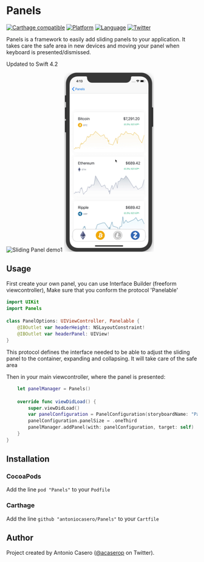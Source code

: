# Panels

[![Carthage compatible](https://img.shields.io/badge/Carthage-Compatible-brightgreen.svg?style=flat)](https://github.com/Carthage/Carthage)
[![Platform](http://img.shields.io/badge/platform-ios-blue.svg?style=flat
)](https://developer.apple.com/iphone/index.action)
[![Language](http://img.shields.io/badge/language-swift-brightgreen.svg?style=flat
)](https://developer.apple.com/swift)
[![Twitter](https://img.shields.io/badge/twitter-@acaserop-blue.svg?style=flat)](http://twitter.com/acaserop)


Panels is a framework to easily add sliding panels to your application.
It takes care the safe area in new devices and moving your panel when keyboard
is presented/dismissed.

Updated to Swift 4.2

<p float="center">
    <img src="Resources/Demo1.gif" width="237" height="471" alt="Sliding Panel demo1">
    <img src="Resources/Demo2.gif" width="237" height="471" alt="Sliding Panel demo2">
</p>

## Usage

First create your own panel, you can use Interface Builder (freeform viewcontroller),
Make sure that you conform the protocol 'Panelable'

```swift
import UIKit
import Panels

class PanelOptions: UIViewController, Panelable {
    @IBOutlet var headerHeight: NSLayoutConstraint!
    @IBOutlet var headerPanel: UIView!
}
```
This protocol defines the interface needed to be able to adjust the sliding panel
to the container, expanding and collapsing. It will take care of the safe area


Then in your main viewcontroller, where the panel is presented:

```swift
    let panelManager = Panels()

    override func viewDidLoad() {
        super.viewDidLoad()
        var panelConfiguration = PanelConfiguration(storyboardName: "PanelOptions")
        panelConfiguration.panelSize = .oneThird
        panelManager.addPanel(with: panelConfiguration, target: self)
    }
}
```

## Installation

### CocoaPods

Add the line `pod "Panels"` to your `Podfile`

### Carthage
Add the line `github "antoniocasero/Panels"` to your `Cartfile`

## Author

Project created by Antonio Casero ([@acaserop](https://twitter.com/acaserop) on Twitter).